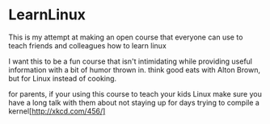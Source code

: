 LearnLinux
==========

This is my attempt at making an open course that everyone can use to teach friends and colleagues how to learn linux

I want this to be a fun course that isn't intimidating while providing useful
information with a bit of humor thrown in. think good eats with Alton Brown, but
for Linux instead of cooking.

for parents, if your using this course to teach your kids Linux make sure you have a
long talk with them about not staying up for days trying to compile a kernel[http://xkcd.com/456/]
